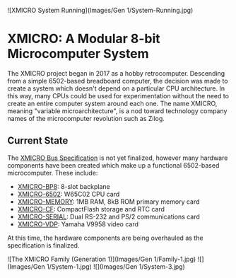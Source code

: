![XMICRO System Running](Images/Gen 1/System-Running.jpg)
# XMICRO: A Modular 8-bit Microcomputer System
The XMICRO project began in 2017 as a hobby retrocomputer. Descending from a simple 6502-based breadboard computer, the decision was made to create a system which doesn't depend on a particular CPU architecture. In this way, many CPUs could be used for experimentation without the need to create an entire computer system around each one. The name XMICRO, meaning "variable microarchitecture", is a nod toward technology company names of the microcomputer revolution such as Zilog.

## Current State
The [XMICRO Bus Specification](Documentation/XMICRO%20Bus%20Specification.pdf) is not yet finalized, however many hardware components have been created which make up a functional 6502-based microcomputer. These include:
* [XMICRO-BP8](https://github.com/X-Microsystems/xmicro-bp8): 8-slot backplane
* [XMICRO-6502](https://github.com/X-Microsystems/xmicro-6502): W65C02 CPU card
* [XMICRO-MEMORY](https://github.com/X-Microsystems/xmicro-memory): 1MB RAM, 8kB ROM primary memory card
* [XMICRO-CF](https://github.com/X-Microsystems/xmicro-cf): CompactFlash storage and RTC card
* [XMICRO-SERIAL](https://github.com/X-Microsystems/xmicro-serial): Dual RS-232 and PS/2 communications card
* [XMICRO-VDP](https://github.com/X-Microsystems/xmicro-vdp): Yamaha V9958 video card

At this time, the hardware components are being overhauled as the specification is finalized.

![The XMICRO Family (Generation 1)](Images/Gen 1/Family-1.jpg)
![](Images/Gen 1/System-1.jpg)
![](Images/Gen 1/System-3.jpg)
